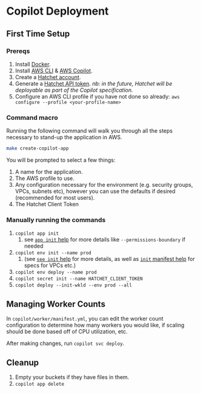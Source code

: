 # Copilot Deployment

## First Time Setup

### Prereqs

1. Install [Docker](https://docs.docker.com/get-started/get-docker/).
1. Install [AWS CLI](https://aws.amazon.com/cli/) & [AWS Copilot](https://aws.github.io/copilot-cli/docs/getting-started/install/).
1. Create a [Hatchet account](https://cloud.onhatchet.run/auth/register).
1. Generate a [Hatchet API token](https://cloud.onhatchet.run/tenant-settings/api-tokens). _nb: in the future, Hatchet will be deployable as part of the Copilot specification._
1. Configure an AWS CLI profile if you have not done so already: `aws configure --profile <your-profile-name>`

### Command macro

Running the following command will walk you through all the steps necessary to stand-up the application in AWS.

```bash
make create-copilot-app
```

You will be prompted to select a few things:

1. A name for the application.
1. The AWS profile to use.
1. Any configuration necessary for the environment (e.g. security groups, VPCs, subnets etc), however you can use the defaults if desired (recommended for most users).
1. The Hatchet Client Token

### Manually running the commands

1. `copilot app init`
   1. see [`app init` help](https://aws.github.io/copilot-cli/docs/commands/app-init/) for more details like `--permissions-boundary` if needed
1. `copilot env init --name prod`
   1. (see [`see init` help](https://aws.github.io/copilot-cli/docs/commands/env-init/) for more details, as well as [`init` manifest help](https://aws.github.io/copilot-cli/docs/manifest/environment/) for specs for VPCs etc.)
1. `copilot env deploy --name prod`
1. `copilot secret init --name HATCHET_CLIENT_TOKEN`
1. `copilot deploy --init-wkld --env prod --all`

## Managing Worker Counts

In `copilot/worker/manifest.yml`, you can edit the worker count configuration to determine how many workers you would like, if scaling should be done based off of CPU utilization, etc.

After making changes, run `copilot svc deploy`.

## Cleanup

1. Empty your buckets if they have files in them.
1. `copilot app delete`
